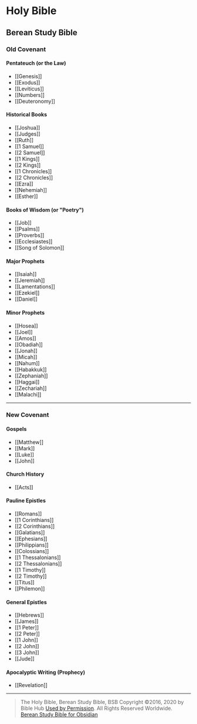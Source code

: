 # Holy Bible

## Berean Study Bible

### Old Covenant

#### Pentateuch (or the Law)

* [[Genesis]]
* [[Exodus]]
* [[Leviticus]]
* [[Numbers]]
* [[Deuteronomy]]

#### Historical Books

* [[Joshua]]
* [[Judges]]
* [[Ruth]]
* [[1 Samuel]]
* [[2 Samuel]]
* [[1 Kings]]
* [[2 Kings]]
* [[1 Chronicles]]
* [[2 Chronicles]]
* [[Ezra]]
* [[Nehemiah]]
* [[Esther]]

#### Books of Wisdom (or "Poetry")

* [[Job]]
* [[Psalms]]
* [[Proverbs]]
* [[Ecclesiastes]]
* [[Song of Solomon]]

#### Major Prophets
* [[Isaiah]]
* [[Jeremiah]]
* [[Lamentations]]
* [[Ezekiel]]
* [[Daniel]]

#### Minor Prophets
* [[Hosea]]
* [[Joel]]
* [[Amos]]
* [[Obadiah]]
* [[Jonah]]
* [[Micah]]
* [[Nahum]]
* [[Habakkuk]]
* [[Zephaniah]]
* [[Haggai]]
* [[Zechariah]]
* [[Malachi]]

***

### New Covenant

#### Gospels

* [[Matthew]]
* [[Mark]]
* [[Luke]]
* [[John]]

#### Church History

* [[Acts]]

#### Pauline Epistles

* [[Romans]]
* [[1 Corinthians]]
* [[2 Corinthians]]
* [[Galatians]]
* [[Ephesians]]
* [[Philippians]]
* [[Colossians]]
* [[1 Thessalonians]]
* [[2 Thessalonians]]
* [[1 Timothy]]
* [[2 Timothy]]
* [[Titus]]
* [[Philemon]]

#### General Epistles

* [[Hebrews]]
* [[James]]
* [[1 Peter]]
* [[2 Peter]]
* [[1 John]]
* [[2 John]]
* [[3 John]]
* [[Jude]]

#### Apocalyptic Writing (Prophecy)

* [[Revelation]]

---

> The Holy Bible, Berean Study Bible, BSB
> Copyright &copy;2016, 2020 by Bible Hub
> [Used by Permission](https://berean.bible/terms.htm). All Rights Reserved Worldwide.
> [Berean Study Bible for Obsidian](https://github.com/gapmiss/berean-study-bible-for-obsidian)
